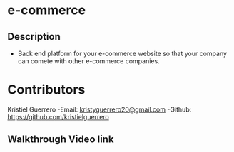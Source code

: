 # e-commerce

## Description

- Back end platform for your e-commerce website so that your company can comete with other e-commerce companies.

# Contributors

Kristiel Guerrero
-Email: kristyguerrero20@gmail.com
-Github: https://github.com/kristielguerrero

## Walkthrough Video link
